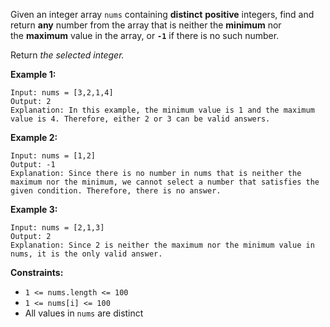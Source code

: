 Given an integer array `nums` containing **distinct** **positive** integers, find and return **any** number from the array that is neither the **minimum** nor the **maximum** value in the array, or **`-1`** if there is no such number.

Return *the selected integer.*

**Example 1:**

```
Input: nums = [3,2,1,4]
Output: 2
Explanation: In this example, the minimum value is 1 and the maximum value is 4. Therefore, either 2 or 3 can be valid answers.

```

**Example 2:**

```
Input: nums = [1,2]
Output: -1
Explanation: Since there is no number in nums that is neither the maximum nor the minimum, we cannot select a number that satisfies the given condition. Therefore, there is no answer.

```

**Example 3:**

```
Input: nums = [2,1,3]
Output: 2
Explanation: Since 2 is neither the maximum nor the minimum value in nums, it is the only valid answer.

```

**Constraints:**

- `1 <= nums.length <= 100`
- `1 <= nums[i] <= 100`
- All values in `nums` are distinct